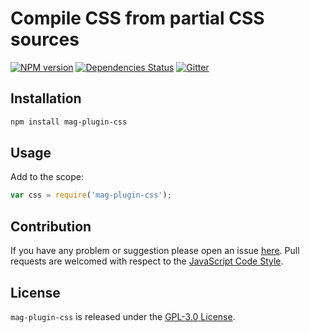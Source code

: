 Compile CSS from partial CSS sources
====================================

[![NPM version](https://img.shields.io/npm/v/mag-plugin-css.svg?style=flat-square)](https://www.npmjs.com/package/mag-plugin-css)
[![Dependencies Status](https://img.shields.io/david/magsdk/plugin-css.svg?style=flat-square)](https://david-dm.org/magsdk/plugin-css)
[![Gitter](https://img.shields.io/badge/gitter-join%20chat-blue.svg?style=flat-square)](https://gitter.im/DarkPark/magsdk)


## Installation ##

```bash
npm install mag-plugin-css
```


## Usage ##

Add to the scope:

```js
var css = require('mag-plugin-css');
```


## Contribution ##

If you have any problem or suggestion please open an issue [here](https://github.com/magsdk/plugin-css/issues).
Pull requests are welcomed with respect to the [JavaScript Code Style](https://github.com/DarkPark/jscs).


## License ##

`mag-plugin-css` is released under the [GPL-3.0 License](http://opensource.org/licenses/GPL-3.0).

